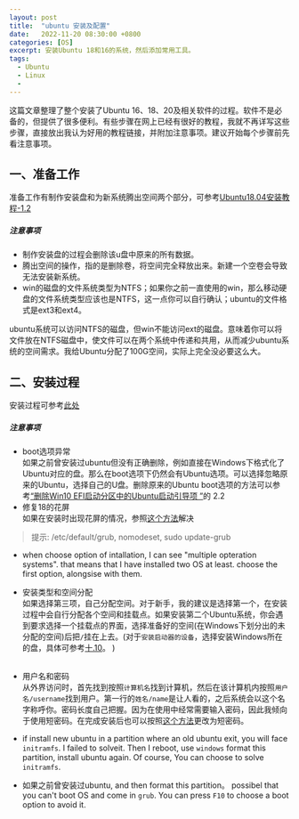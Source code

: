 ```yaml
---
layout: post
title:  "ubuntu 安装及配置"
date:   2022-11-20 08:30:00 +0800
categories: [OS]
excerpt: 安装Ubuntu 18和16的系统，然后添加常用工具。
tags:
  - Ubuntu 
  - Linux
  - 
---
```


这篇文章整理了整个安装了Ubuntu 16、18、20及相关软件的过程。软件不是必备的，但提供了很多便利。有些步骤在网上已经有很好的教程，我就不再详写这些步骤，直接放出我认为好用的教程链接，并附加注意事项。建议开始每个步骤前先看注意事项。

## 一、准备工作
准备工作有制作安装盘和为新系统腾出空间两个部分，可参考[Ubuntu18.04安装教程-1.2](https://blog.csdn.net/baidu_36602427/article/details/86548203)

##### 注意事项<br />
* 制作安装盘的过程会删除该u盘中原来的所有数据。
* 腾出空间的操作，指的是删除卷，将空间完全释放出来。新建一个空卷会导致无法安装新系统。
* win的磁盘的文件系统类型为NTFS；如果你之前一直使用的win，那么移动硬盘的文件系统类型应该也是NTFS，这一点你可以自行确认；ubuntu的文件格式是ext3和ext4。

ubuntu系统可以访问NTFS的磁盘，但win不能访问ext的磁盘。意味着你可以将文件放在NTFS磁盘中，使文件可以在两个系统中传递和共用，从而减少ubuntu系统的空间需求。我给Ubuntu分配了100G空间，实际上完全没必要这么大。

## 二、安装过程
安装过程可参考[此处](https://blog.csdn.net/baidu_36602427/article/details/86548203)


##### 注意事项

* boot选项异常  <br />
  如果之前曾安装过ubuntu但没有正确删除，例如直接在Windows下格式化了Ubuntu对应的盘。那么在boot选项下仍然会有Ubuntu选项。可以选择忽略原来的Ubuntu，选择自己的U盘。删除原来的Ubuntu boot选项的方法可以参考[“删除Win10 EFI启动分区中的Ubuntu启动引导项 ”](https://blog.csdn.net/Spacegene/article/details/86659349)的 2.2
* 修复18的花屏<br />
  如果在安装时出现花屏的情况，参照[这个方法](https://zhuanlan.zhihu.com/p/439088148)解决

>提示: /etc/default/grub, nomodeset, sudo update-grub

* when choose option of intallation, I can see "multiple opteration systems". that means that I have installed two OS at least. choose the first option, alongsise with them.
* 安装类型和空间分配  
  如果选择第三项，自己分配空间。对于新手，我的建议是选择第一个，在安装过程中会自行分配各个空间和挂载点。如果安装第二个Ubuntu系统，你会遇到要求选择一个挂载点的界面，选择准备好的空间(在Windows下划分出的未分配的空间)后把`/`挂在上去。(对于`安装启动器的设备`，选择安装Windows所在的盘，具体可参考[十.10](http://blue-stone.top/blog/linux%E5%AD%A6%E4%B9%A0/)。 )<br /><br />
* 用户名和密码  
  从外界访问时，首先找到按照`计算机名`找到计算机，然后在该计算机内按照`用户名/username`找到用户。第一行的`姓名/name`是让人看的，之后系统会以这个名字称呼你。密码长度自己把握。因为在使用中经常需要输入密码，因此我倾向于使用短密码。在完成安装后也可以按照[这个方法](https://blog.csdn.net/garvie/article/details/55113691)更改为短密码。
  
* if install new ubuntu in a partition where an old ubuntu exit, you will face `initramfs`. I failed to solveit. Then I reboot, use `windows` format this partition, install ubuntu again. Of course, You can choose to solve `initramfs`.

* 如果之前曾安装过ubuntu, and then format this partition。 possibel that you can't boot OS and come in `grub`. You can press `F10` to choose a boot option to avoid it. 


